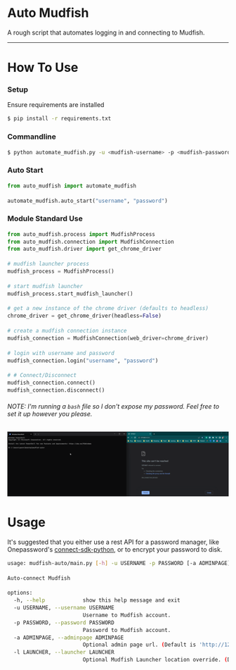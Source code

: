 Auto Mudfish
================================

A rough script that automates logging in and connecting to Mudfish.

---

# How To Use

### Setup
Ensure requirements are installed

```bash
$ pip install -r requirements.txt
```

### Commandline

```bash
$ python automate_mudfish.py -u <mudfish-username> -p <mudfish-password>
```

### Auto Start

```python
from auto_mudfish import automate_mudfish

automate_mudfish.auto_start("username", "password")
```

### Module Standard Use

```python
from auto_mudfish.process import MudfishProcess
from auto_mudfish.connection import MudfishConnection
from auto_mudfish.driver import get_chrome_driver

# mudfish launcher process
mudfish_process = MudfishProcess()

# start mudfish launcher
mudfish_process.start_mudfish_launcher()

# get a new instance of the chrome driver (defaults to headless)
chrome_driver = get_chrome_driver(headless=False)

# create a mudfish connection instance
mudfish_connection = MudfishConnection(web_driver=chrome_driver)

# login with username and password
mudfish_connection.login("username", "password")

# # Connect/Disconnect
mudfish_connection.connect()
mudfish_connection.disconnect()

```

###### *NOTE: I'm running a `bash` file so I don't expose my password. Feel free to set it up however you please.*
![Mudfish Demo](resources/images/mudfish-demo.gif)

# Usage

It's suggested that you either use a rest API for a password manager, like Onepassword's [connect-sdk-python](https://youtu.be/0guOMTiwmhk](https://github.com/1Password/connect-sdk-python)), or to encrypt your password to disk.

```bash
usage: mudfish-auto/main.py [-h] -u USERNAME -p PASSWORD [-a ADMINPAGE] [-l LAUNCHER]

Auto-connect Mudfish

options:
  -h, --help            show this help message and exit
  -u USERNAME, --username USERNAME
                        Username to Mudfish account.
  -p PASSWORD, --password PASSWORD
                        Password to Mudfish account.
  -a ADMINPAGE, --adminpage ADMINPAGE
                        Optional admin page url. (Default is 'http://127.0.0.1:8282/signin.html')
  -l LAUNCHER, --launcher LAUNCHER
                        Optional Mudfish Launcher location override. (Default is `C:/Program Files (x86)/Mudfish Cloud VPN/mudrun.exe` for Desktop.)
```
